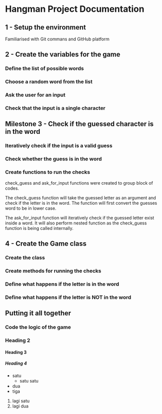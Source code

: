 # Hangman Project Documentation

## 1 - Setup the environment
Familiarised with Git commans and GitHub platform 

## 2 - Create the variables for the game

### Define the list of possible words

### Choose a random word from the list

### Ask the user for an input

### Check that the input is a single character




## Milestone 3 - Check if the guessed character is in the word

### Iteratively check if the input is a valid guess

### Check whether the guess is in the word

### Create functions to run the checks


check_guess and ask_for_input functions were created to group block of codes.

The check_guess function will take the guessed letter as an argument and check if the letter is in the word. The function will first convert the guesses word to be in lower case.

The ask_for_input function will iteratively check if the guessed letter exist inside a word. It will also perform nested function as the check_guess function is being called internally.

## 4 - Create the Game class

### Create the class

### Create methods for running the checks

### Define what happens if the letter is in the word

### Define what happens if the letter is NOT in the word

## Putting it all together

### Code the logic of the game


### Heading 2
#### Heading 3
##### Heading 4

- satu
    - satu satu
- dua
- tiga

1. lagi satu
2. lagi dua


